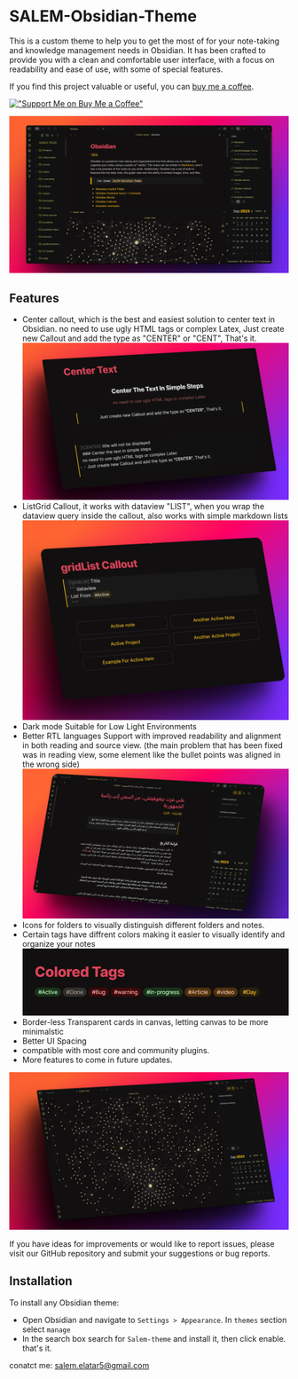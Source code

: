 # SALEM-Obsidian-Theme

This is a custom theme to help you to get the most of for your note-taking and knowledge management needs in Obsidian. It has been crafted to provide you with a clean and comfortable user interface, with a focus on readability and ease of use, with some of special features.

If you find this project valuable or useful, you can [buy me a coffee](https://www.buymeacoffee.com/salemElatar).

[!["Support Me on Buy Me a Coffee"](https://www.buymeacoffee.com/assets/img/custom_images/orange_img.png)](https://www.buymeacoffee.com/salemElatar)

![theme shortcut](screenshot-large.png)

## Features

- Center callout, which is the best and easiest solution to center text in Obsidian. no need to use ugly HTML tags or complex Latex,
  Just create new Callout and add the type as "CENTER" or "CENT", That's it.
  ![Center Callout example](center-callout.png)
- ListGrid Callout, it works with dataview "LIST", when you wrap the dataview query inside the callout, also works with simple markdown lists
  ![ListGrid Callout](gridList.png)
- Dark mode Suitable for Low Light Environments
- Better RTL languages Support with improved readability and alignment in both reading and source view. (the main problem that has been fixed was in reading view, some element like the bullet points was aligned in the wrong side)
  ![rtl example](rtl-example.png)
- Icons for folders to visually distinguish different folders and notes.
- Certain tags have diffrent colors making it easier to visually identify and organize your notes
  ![colored tags](colored-tags.png)
- Border-less Transparent cards in canvas, letting canvas to be more minimalstic
- Better UI Spacing
- compatible with most core and community plugins.
- More features to come in future updates.

![graph view](graph-screenshot.png)

If you have ideas for improvements or would like to report issues, please visit our GitHub repository and submit your suggestions or bug reports.

## Installation

To install any Obsidian theme:

- Open Obsidian and navigate to `Settings > Appearance`. In `themes` section select `manage`
- In the search box search for `Salem-theme` and install it, then click enable. that's it.

conatct me: salem.elatar5@gmail.com
